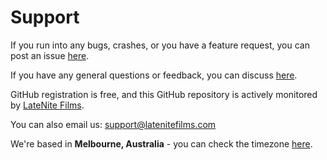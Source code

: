 # Support

If you run into any bugs, crashes, or you have a feature request, you can post an issue [here](https://github.com/latenitefilms/fastcollections/issues).

If you have any general questions or feedback, you can discuss [here](https://github.com/latenitefilms/fastcollections/discussions).

GitHub registration is free, and this GitHub repository is actively monitored by [LateNite Films](https://github.com/latenitefilms).

You can also email us: [support@latenitefilms.com](mailto:support@latenitefilms.com?subject=Fast%20Collections%20Support)

We're based in **Melbourne, Australia** - you can check the timezone [here](https://www.timeanddate.com/worldclock/australia/melbourne).